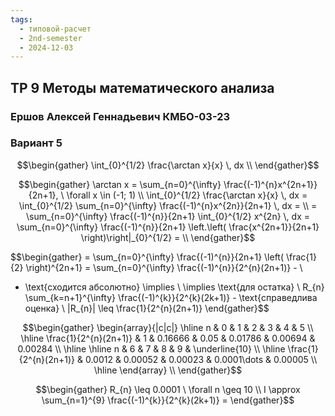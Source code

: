 ```yaml
---
tags:
  - типовой-расчет
  - 2nd-semester
  - 2024-12-03
---
```


## ТР 9 Методы математического анализа

### Ершов Алексей Геннадьевич КМБО-03-23

### Вариант 5

$$\begin{gather}
\int_{0}^{1/2} \frac{\arctan x}{x} \, dx \\
\end{gather}$$

$$\begin{gather}
\arctan x = \sum_{n=0}^{\infty} \frac{(-1)^{n}x^{2n+1}}{2n+1}, \ \forall x \in (-1; 1) \\
\int_{0}^{1/2} \frac{\arctan x}{x} \, dx = \int_{0}^{1/2} \sum_{n=0}^{\infty} \frac{(-1)^{n}x^{2n}}{2n+1} \, dx = \\
= \sum_{n=0}^{\infty} \frac{(-1)^{n}}{2n+1} \int_{0}^{1/2} x^{2n} \, dx = \sum_{n=0}^{\infty} \frac{(-1)^{n}}{2n+1} \left.\left( \frac{x^{2n+1}}{2n+1} \right)\right|_{0}^{1/2} = \\
\end{gather}$$

$$\begin{gather}
= \sum_{n=0}^{\infty} \frac{(-1)^{n}}{2n+1} \left( \frac{1}{2} \right)^{2n+1} = \sum_{n=0}^{\infty} \frac{(-1)^{n}}{2^{n}(2n+1)} - \\
- \text{сходится абсолютно} \implies \\
\implies \text{для остатка} \ R_{n} \sum_{k=n+1}^{\infty} \frac{(-1)^{k}}{2^{k}(2k+1)} - \text{справедлива оценка} \\
|R_{n}| \leq \frac{1}{2^{n}(2n+1)}
\end{gather}$$

$$\begin{gather}
\begin{array}{|c|c|}
\hline n & 0 & 1 & 2 & 3 & 4 & 5 \\
\hline \frac{1}{2^{n}(2n+1)} & 1 & 0.16666 & 0.05 & 0.01786 & 0.00694 & 0.00284 \\
\hline
\hline n & 6 & 7 & 8 & 9 & \underline{10} \\
\hline \frac{1}{2^{n}(2n+1)} & 0.0012 & 0.00052 & 0.00023 & 0.0001\dots & 0.00005 \\
\hline
\end{array} \\
\end{gather}$$

$$\begin{gather}
R_{n} \leq 0.0001 \ \forall n \geq 10 \\
I \approx \sum_{n=1}^{9} \frac{(-1)^{k}}{2^{k}(2k+1)} = 
\end{gather}$$